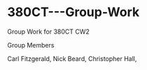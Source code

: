 # 380CT---Group-Work
Group Work for 380CT CW2 


Group Members

Carl Fitzgerald, 
Nick Beard, 
Christopher Hall,
